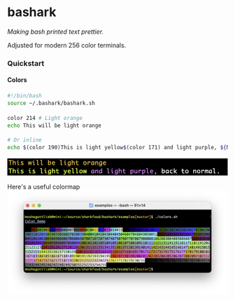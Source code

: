 # bashark

_Making bash printed text prettier._  

Adjusted for modern 256 color terminals.  

### Quickstart

#### Colors

```bash
#!/bin/bash
source ~/.bashark/bashark.sh

color 214 # Light orange
echo This will be light orange

# Or inline
echo $(color 190)This is light yellow$(color 171) and light purple, ${NORMAL}back to normal.

```
![Inline colors](https://github.com/moshegottlieb/bashark/blob/master/examples/screenshots/cap1.png?raw=true)

Here's a useful colormap
![Color map](https://github.com/moshegottlieb/bashark/blob/master/examples/screenshots/cap2.png?raw=true)